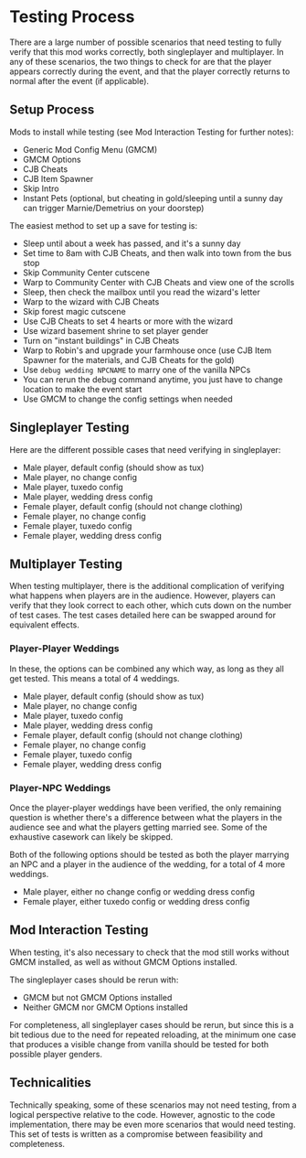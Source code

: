 # Testing Process

There are a large number of possible scenarios that need testing to fully verify that this mod works correctly, both singleplayer and multiplayer. In any of these scenarios, the two things to check for are that the player appears correctly during the event, and that the player correctly returns to normal after the event (if applicable). 

## Setup Process

Mods to install while testing (see Mod Interaction Testing for further notes):
* Generic Mod Config Menu (GMCM)
* GMCM Options
* CJB Cheats
* CJB Item Spawner
* Skip Intro
* Instant Pets (optional, but cheating in gold/sleeping until a sunny day can trigger Marnie/Demetrius on your doorstep)

The easiest method to set up a save for testing is:
* Sleep until about a week has passed, and it's a sunny day
* Set time to 8am with CJB Cheats, and then walk into town from the bus stop
* Skip Community Center cutscene
* Warp to Community Center with CJB Cheats and view one of the scrolls
* Sleep, then check the mailbox until you read the wizard's letter
* Warp to the wizard with CJB Cheats
* Skip forest magic cutscene
* Use CJB Cheats to set 4 hearts or more with the wizard
* Use wizard basement shrine to set player gender
* Turn on "instant buildings" in CJB Cheats
* Warp to Robin's and upgrade your farmhouse once (use CJB Item Spawner for the materials, and CJB Cheats for the gold)
* Use ``debug wedding NPCNAME`` to marry one of the vanilla NPCs
* You can rerun the debug command anytime, you just have to change location to make the event start
* Use GMCM to change the config settings when needed

## Singleplayer Testing

Here are the different possible cases that need verifying in singleplayer:
* Male player, default config (should show as tux)
* Male player, no change config
* Male player, tuxedo config
* Male player, wedding dress config
* Female player, default config (should not change clothing)
* Female player, no change config
* Female player, tuxedo config
* Female player, wedding dress config

## Multiplayer Testing

When testing multiplayer, there is the additional complication of verifying what happens when players are in the audience. However, players can verify that they look correct to each other, which cuts down on the number of test cases. The test cases detailed here can be swapped around for equivalent effects.

### Player-Player Weddings

In these, the options can be combined any which way, as long as they all get tested. This means a total of 4 weddings. 
* Male player, default config (should show as tux)
* Male player, no change config
* Male player, tuxedo config
* Male player, wedding dress config
* Female player, default config (should not change clothing)
* Female player, no change config
* Female player, tuxedo config
* Female player, wedding dress config

### Player-NPC Weddings

Once the player-player weddings have been verified, the only remaining question is whether there's a difference between what the players in the audience see and what the players getting married see. Some of the exhaustive casework can likely be skipped.

Both of the following options should be tested as both the player marrying an NPC and a player in the audience of the wedding, for a total of 4 more weddings. 
* Male player, either no change config or wedding dress config
* Female player, either tuxedo config or wedding dress config

## Mod Interaction Testing

When testing, it's also necessary to check that the mod still works without GMCM installed, as well as without GMCM Options installed.

The singleplayer cases should be rerun with:
* GMCM but not GMCM Options installed
* Neither GMCM nor GMCM Options installed

For completeness, all singleplayer cases should be rerun, but since this is a bit tedious due to the need for repeated reloading, at the minimum one case that produces a visible change from vanilla should be tested for both possible player genders. 

## Technicalities

Technically speaking, some of these scenarios may not need testing, from a logical perspective relative to the code. However, agnostic to the code implementation, there may be even more scenarios that would need testing. This set of tests is written as a compromise between feasibility and completeness. 

